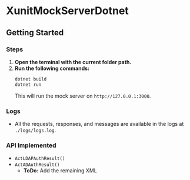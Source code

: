 # XunitMockServerDotnet

## Getting Started

### Steps

1. **Open the terminal with the current folder path.**
2. **Run the following commands:**
    ```bash
    dotnet build
    dotnet run
    ```
    This will run the mock server on `http://127.0.0.1:3000`.

### Logs

- All the requests, responses, and messages are available in the logs at `./logs/logs.log`.

### API Implemented

- `ActLDAPAuthResult()`
- `ActADAuthResult()` 
  - **ToDo:** Add the remaining XML


